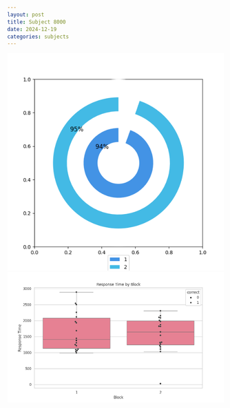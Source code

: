 ```yaml
---
layout: post
title: Subject 8000
date: 2024-12-19
categories: subjects
---
```


![](data/8000/run-23/8000__acc_test.png)
![](data/8000/run-23/8000_rt.png)
